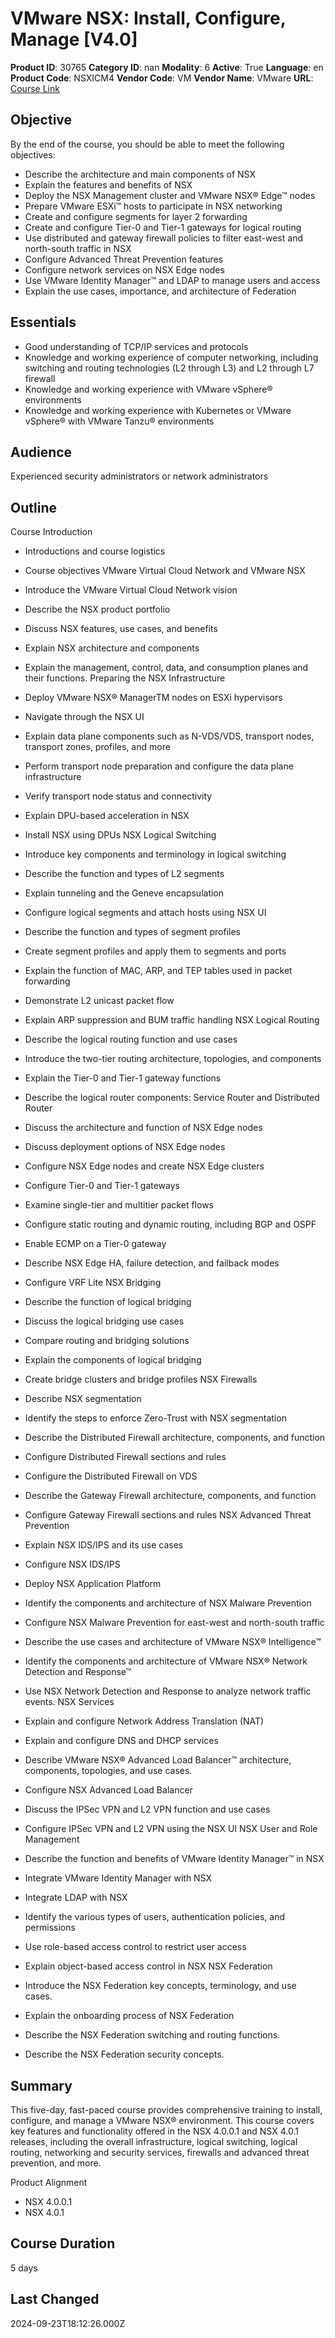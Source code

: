 # VMware NSX: Install, Configure, Manage [V4.0]

**Product ID**: 30765
**Category ID**: nan
**Modality**: 6
**Active**: True
**Language**: en
**Product Code**: NSXICM4
**Vendor Code**: VM
**Vendor Name**: VMware
**URL**: [Course Link](https://www.fastlaneus.com/course/vmware-nsxicm4)

## Objective
By the end of the course, you should be able to meet the following objectives:


- Describe the architecture and main components of NSX
- Explain the features and benefits of NSX
- Deploy the NSX Management cluster and VMware NSX® Edge™ nodes
- Prepare VMware ESXi™ hosts to participate in NSX networking
- Create and configure segments for layer 2 forwarding
- Create and configure Tier-0 and Tier-1 gateways for logical routing
- Use distributed and gateway firewall policies to filter east-west and north-south traffic in NSX
- Configure Advanced Threat Prevention features
- Configure network services on NSX Edge nodes
- Use VMware Identity Manager™ and LDAP to manage users and access
- Explain the use cases, importance, and architecture of Federation

## Essentials
- Good understanding of TCP/IP services and protocols
- Knowledge and working experience of computer networking, including switching and routing technologies (L2 through L3) and L2 through L7 firewall
- Knowledge and working experience with VMware vSphere® environments
- Knowledge and working experience with Kubernetes or VMware vSphere® with VMware Tanzu® environments

## Audience
Experienced security administrators or network administrators

## Outline
Course Introduction


- Introductions and course logistics
- Course objectives
VMware Virtual Cloud Network and VMware NSX


- Introduce the VMware Virtual Cloud Network vision
- Describe the NSX product portfolio
- Discuss NSX features, use cases, and benefits
- Explain NSX architecture and components
- Explain the management, control, data, and consumption planes and their functions.
Preparing the NSX Infrastructure


- Deploy VMware NSX® ManagerTM nodes on ESXi hypervisors
- Navigate through the NSX UI
- Explain data plane components such as N-VDS/VDS, transport nodes, transport zones, profiles, and more
- Perform transport node preparation and configure the data plane infrastructure
- Verify transport node status and connectivity
- Explain DPU-based acceleration in NSX
- Install NSX using DPUs
NSX Logical Switching


- Introduce key components and terminology in logical switching
- Describe the function and types of L2 segments
- Explain tunneling and the Geneve encapsulation
- Configure logical segments and attach hosts using NSX UI
- Describe the function and types of segment profiles
- Create segment profiles and apply them to segments and ports
- Explain the function of MAC, ARP, and TEP tables used in packet forwarding
- Demonstrate L2 unicast packet flow
- Explain ARP suppression and BUM traffic handling
NSX Logical Routing


- Describe the logical routing function and use cases
- Introduce the two-tier routing architecture, topologies, and components
- Explain the Tier-0 and Tier-1 gateway functions
- Describe the logical router components: Service Router and Distributed Router
- Discuss the architecture and function of NSX Edge nodes
- Discuss deployment options of NSX Edge nodes
- Configure NSX Edge nodes and create NSX Edge clusters
- Configure Tier-0 and Tier-1 gateways
- Examine single-tier and multitier packet flows
- Configure static routing and dynamic routing, including BGP and OSPF
- Enable ECMP on a Tier-0 gateway
- Describe NSX Edge HA, failure detection, and failback modes
- Configure VRF Lite
NSX Bridging


- Describe the function of logical bridging
- Discuss the logical bridging use cases
- Compare routing and bridging solutions
- Explain the components of logical bridging
- Create bridge clusters and bridge profiles
NSX Firewalls


- Describe NSX segmentation
- Identify the steps to enforce Zero-Trust with NSX segmentation
- Describe the Distributed Firewall architecture, components, and function
- Configure Distributed Firewall sections and rules
- Configure the Distributed Firewall on VDS
- Describe the Gateway Firewall architecture, components, and function
- Configure Gateway Firewall sections and rules
NSX Advanced Threat Prevention


- Explain NSX IDS/IPS and its use cases
- Configure NSX IDS/IPS
- Deploy NSX Application Platform
- Identify the components and architecture of NSX Malware Prevention
- Configure NSX Malware Prevention for east-west and north-south traffic
- Describe the use cases and architecture of VMware NSX® Intelligence™
- Identify the components and architecture of VMware NSX® Network Detection and Response™
- Use NSX Network Detection and Response to analyze network traffic events.
NSX Services


- Explain and configure Network Address Translation (NAT)
- Explain and configure DNS and DHCP services
- Describe VMware NSX® Advanced Load Balancer™ architecture, components, topologies, and use cases.
- Configure NSX Advanced Load Balancer
- Discuss the IPSec VPN and L2 VPN function and use cases
- Configure IPSec VPN and L2 VPN using the NSX UI
NSX User and Role Management


- Describe the function and benefits of VMware Identity Manager™ in NSX
- Integrate VMware Identity Manager with NSX
- Integrate LDAP with NSX
- Identify the various types of users, authentication policies, and permissions
- Use role-based access control to restrict user access
- Explain object-based access control in NSX
NSX Federation


- Introduce the NSX Federation key concepts, terminology, and use cases.
- Explain the onboarding process of NSX Federation
- Describe the NSX Federation switching and routing functions.
- Describe the NSX Federation security concepts.

## Summary
This five-day, fast-paced course provides comprehensive training to install, configure, and manage a VMware NSX® environment. This course covers key features and functionality offered in the NSX 4.0.0.1 and NSX 4.0.1 releases, including the overall infrastructure, logical switching, logical routing, networking and security services, firewalls and advanced threat prevention, and more.

Product Alignment


- NSX 4.0.0.1
- NSX 4.0.1

## Course Duration
5 days

## Last Changed
2024-09-23T18:12:26.000Z
